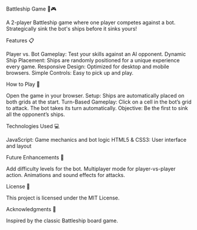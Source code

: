 Battleship Game 🚢🎮

A 2-player Battleship game where one player competes against a bot. Strategically sink the bot's ships before it sinks yours!

Features 📋

Player vs. Bot Gameplay: Test your skills against an AI opponent.
Dynamic Ship Placement: Ships are randomly positioned for a unique experience every game.
Responsive Design: Optimized for desktop and mobile browsers.
Simple Controls: Easy to pick up and play.

How to Play 🎯

Open the game in your browser.
Setup: Ships are automatically placed on both grids at the start.
Turn-Based Gameplay:
Click on a cell in the bot’s grid to attack.
The bot takes its turn automatically.
Objective: Be the first to sink all the opponent’s ships.

Technologies Used 💻

JavaScript: Game mechanics and bot logic
HTML5 & CSS3: User interface and layout

Future Enhancements 🔮

Add difficulty levels for the bot.
Multiplayer mode for player-vs-player action.
Animations and sound effects for attacks.

License 📄

This project is licensed under the MIT License.

Acknowledgments 🙌

Inspired by the classic Battleship board game.

